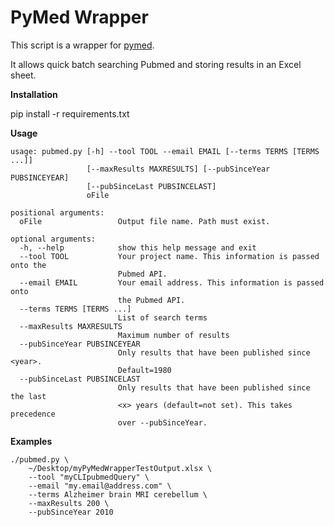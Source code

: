 # PyMed Wrapper #

This script is a wrapper for [pymed](https://github.com/gijswobben/pymed). 

It allows quick batch searching Pubmed and storing results in an Excel sheet.

**Installation**

pip install -r requirements.txt 

**Usage**
```
usage: pubmed.py [-h] --tool TOOL --email EMAIL [--terms TERMS [TERMS ...]]
                 [--maxResults MAXRESULTS] [--pubSinceYear PUBSINCEYEAR]
                 [--pubSinceLast PUBSINCELAST]
                 oFile

positional arguments:
  oFile                 Output file name. Path must exist.

optional arguments:
  -h, --help            show this help message and exit
  --tool TOOL           Your project name. This information is passed onto the
                        Pubmed API.
  --email EMAIL         Your email address. This information is passed onto
                        the Pubmed API.
  --terms TERMS [TERMS ...]
                        List of search terms
  --maxResults MAXRESULTS
                        Maximum number of results
  --pubSinceYear PUBSINCEYEAR
                        Only results that have been published since <year>.
                        Default=1980
  --pubSinceLast PUBSINCELAST
                        Only results that have been published since the last
                        <x> years (default=not set). This takes precedence
                        over --pubSinceYear.
```

**Examples**
```
./pubmed.py \
    ~/Desktop/myPyMedWrapperTestOutput.xlsx \
    --tool "myCLIpubmedQuery" \
    --email "my.email@address.com" \
    --terms Alzheimer brain MRI cerebellum \
    --maxResults 200 \
    --pubSinceYear 2010
```

